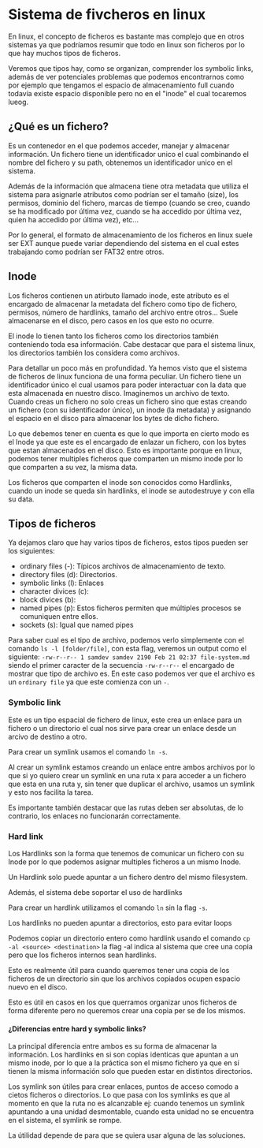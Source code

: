 # Sistema de fivcheros en linux 

En linux, el concepto de ficheros es bastante mas complejo que en otros sistemas ya que podríamos resumir que todo en linux son ficheros por lo que hay muchos tipos de ficheros.

Veremos que tipos hay, como se organizan, comprender los symbolic links, además de ver potenciales problemas que podemos encontrarnos como por ejemplo que tengamos el espacio de almacenamiento full cuando todavía existe espacio disponible pero no en el "inode" el cual tocaremos lueog.

## ¿Qué es un fichero?
Es un contenedor en el que podemos acceder, manejar y almacenar información. Un fichero tiene un identificador unico el cual combinando el nombre del fichero y su path, obtenemos un identificador unico en el sistema.

Además de la información que almacena tiene otra metadata que utiliza el sistema para asignarle atributos como podrían ser el tamaño (size), los permisos, dominio del fichero, marcas de tiempo (cuando se creo, cuando se ha modificado por última vez, cuando se ha accedido por última vez, quien ha accedido por última vez), etc...

Por lo general, el formato de almacenamiento de los ficheros en linux suele ser EXT aunque puede variar dependiendo del sistema en el cual estes trabajando como podrían ser FAT32 entre otros.

## Inode
Los ficheros contienen un atirbuto llamado inode, este atributo es el encargado de almacenar la metadata del fichero como tipo de fichero, permisos, número de hardlinks, tamaño del archivo entre otros... Suele almacenarse en el disco, pero casos en los que esto no ocurre.

El inode lo tienen tanto los ficheros como los directorios también conteniendo toda esa información. Cabe destacar que para el sistema linux, los directorios también los considera como archivos.

Para detallar un poco más en profundidad. Ya hemos visto que el sistema de ficheros de linux funciona de una forma peculiar. Un fichero tiene un identificador único el cual usamos para poder interactuar con la data que esta almacenada en nuestro disco. Imaginemos un archivo de texto. Cuando creas un fichero no solo creas un fichero sino que estas creando un fichero (con su identificador único), un inode (la metadata) y asignando el espacio en el disco para almacenar los bytes de dicho fichero.

Lo que debemos tener en cuenta es que lo que importa en cierto modo es el Inode ya que este es el encargado de enlazar un fichero, con los bytes que estan almacenados en el disco. Esto es importante porque en linux, podemos tener multiples ficheros que comparten un mismo inode por lo que comparten a su vez, la misma data. 

Los ficheros que comparten el inode son conocidos como Hardlinks, cuando un inode se queda sin hardlinks, el inode se autodestruye y con ella su data.

## Tipos de ficheros

Ya dejamos claro que hay varios tipos de ficheros, estos tipos pueden ser los siguientes:

- ordinary files (-): Típicos archivos de almacenamiento de texto.
- directory files (d): Directorios.
- symbolic links (l): Enlaces
- character divices (c):
- block divices (b): 
- named pipes (p): Estos ficheros permiten que múltiples procesos se comuniquen entre ellos.
- sockets (s): Igual que named pipes

Para saber cual es el tipo de archivo, podemos verlo simplemente con el comando `ls -l [folder/file]`, con esta flag, veremos un output como el siguiente:  `-rw-r--r-- 1 samdev samdev 2190 Feb 21 02:37 file-system.md` siendo el primer caracter de la secuencia `-rw-r--r--` el encargado de mostrar que tipo de archivo es. En este caso podemos ver que el archivo es un `ordinary file` ya que este comienza con un `-`.

### Symbolic link

Este es un tipo espacial de fichero de linux, este crea un enlace para un fichero o un directorio el cual nos sirve para crear un enlace desde un arcivo de destino a otro.

Para crear un symlink usamos el comando `ln -s`.

Al crear un symlink estamos creando un enlace entre ambos archivos por lo que si yo quiero crear un symlink en una ruta x para acceder a un fichero que esta en una ruta y, sin tener que duplicar el archivo, usamos un symlink y esto nos facilita la tarea.

Es importante también destacar que las rutas deben ser absolutas, de lo contrario, los enlaces no funcionarán correctamente.

### Hard link

Los Hardlinks son la forma que tenemos de comunicar un fichero con su Inode por lo que podemos asignar multiples ficheros a un mismo Inode.

Un Hardlink solo puede apuntar a un fichero dentro del mismo filesystem.

Además, el sistema debe soportar el uso de hardlinks

Para crear un hardlink utilizamos el comando `ln` sin la flag `-s`.

Los hardlinks no pueden apuntar a directorios, esto para evitar loops

Podemos copiar un directorio entero como hardlink usando el comando `cp -al <source> <destination>` la flag -al indica al sistema que cree una copia pero que los ficheros internos sean hardlinks.

Esto es realmente útil para cuando queremos tener una copia de los ficheros de un directorio sin que los archivos copiados ocupen espacio nuevo en el disco.

Esto es útil en casos en los que querramos organizar unos ficheros de forma diferente pero no queremos crear una copia per se de los mismos. 

#### ¿Diferencias entre hard y symbolic links?

La principal diferencia entre ambos es su forma de almacenar la información. Los hardlinks en si son copias identicas que apuntan a un mismo inode, por lo que a la práctica son el mismo fichero ya que en sí tienen la misma información solo que pueden estar en distintos directorios. 

Los symlink son útiles para crear enlaces, puntos de acceso comodo a cietos ficheros o directorios. Lo que pasa con los symlinks es que al momento en que la ruta no es alcanzable ej: cuando tenemos un symlink apuntando a una unidad desmontable, cuando esta unidad no se encuentra en el sistema, el symlink se rompe.

La útilidad depende de para que se quiera usar alguna de las soluciones.
